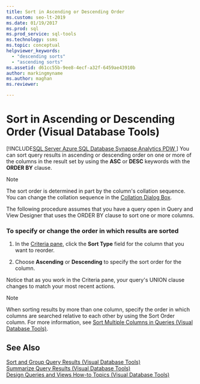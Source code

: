 ```yaml
---
title: Sort in Ascending or Descending Order
ms.custom: seo-lt-2019
ms.date: 01/19/2017
ms.prod: sql
ms.prod_service: sql-tools
ms.technology: ssms
ms.topic: conceptual
helpviewer_keywords: 
  - "descending sorts"
  - "ascending sorts"
ms.assetid: d61cc55b-9ee8-4ecf-a32f-6459ae43910b
author: markingmyname
ms.author: maghan
ms.reviewer: 

---
```

# Sort in Ascending or Descending Order (Visual Database Tools)
[!INCLUDE[SQL Server Azure SQL Database Synapse Analytics PDW ](../../includes/applies-to-version/sql-asdb-asdbmi-asdw-pdw.md)]
You can sort query results in ascending or descending order on one or more of the columns in the result set by using the **ASC** or **DESC** keywords with the **ORDER BY** clause.  
  
> [!NOTE]  
> The sort order is determined in part by the column's collation sequence. You can change the collation sequence in the [Collation Dialog Box](../../ssms/visual-db-tools/collation-dialog-box-visual-database-tools.md).  
  
The following procedure assumes that you have a query open in Query and View Designer that uses the ORDER BY clause to sort one or more columns.  
  
### To specify or change the order in which results are sorted  
  
1.  In the [Criteria pane](../../ssms/visual-db-tools/criteria-pane-visual-database-tools.md), click the **Sort Type** field for the column that you want to reorder.  
  
2.  Choose **Ascending** or **Descending** to specify the sort order for the column.  
  
Notice that as you work in the Criteria pane, your query's UNION clause changes to match your most recent actions.  
  
> [!NOTE]  
> When sorting results by more than one column, specify the order in which columns are searched relative to each other by using the Sort Order column. For more information, see [Sort Multiple Columns in Queries &#40;Visual Database Tools&#41;](../../ssms/visual-db-tools/sort-multiple-columns-in-queries-visual-database-tools.md).  
  
## See Also  
[Sort and Group Query Results &#40;Visual Database Tools&#41;](../../ssms/visual-db-tools/sort-and-group-query-results-visual-database-tools.md)  
[Summarize Query Results &#40;Visual Database Tools&#41;](../../ssms/visual-db-tools/summarize-query-results-visual-database-tools.md)  
[Design Queries and Views How-to Topics &#40;Visual Database Tools&#41;](../../ssms/visual-db-tools/design-queries-and-views-how-to-topics-visual-database-tools.md)  
  
